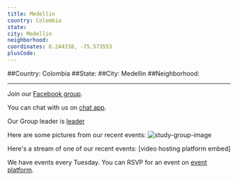 ```yaml
---
title: Medellin
country: Colombia
state: 
city: Medellin
neighborhood: 
coordinates: 6.244338, -75.573553
plusCode:
---
```


##Country: Colombia
##State: 
##City: Medellin
##Neighborhood: 
*****
Join our [Facebook group](https://www.facebook.com/groups/free.code.camp.Medellin.col).

You can chat with us on [chat app]().

Our Group leader is [leader]()

Here are some pictures from our recent events:
![study-group-image]()

Here's a stream of one of our recent events:
[video hosting platform embed]

We have events every Tuesday. You can RSVP for an event on [event platform]().
